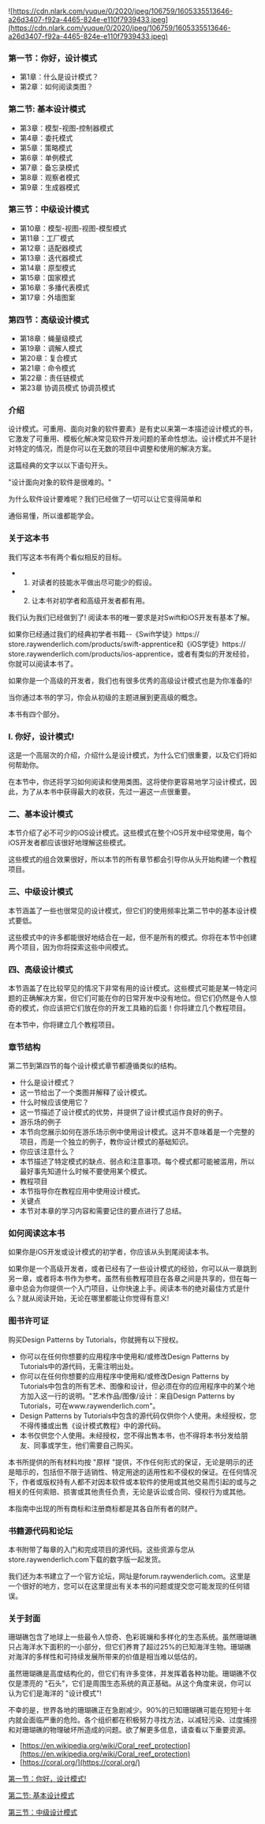 ### 

![https://cdn.nlark.com/yuque/0/2020/jpeg/106759/1605335513646-a26d3407-f92a-4465-824e-e110f7939433.jpeg](https://cdn.nlark.com/yuque/0/2020/jpeg/106759/1605335513646-a26d3407-f92a-4465-824e-e110f7939433.jpeg)

### **第一节：你好，设计模式**

- 第1章：什么是设计模式？
- 第2章：如何阅读类图？

### **第二节: 基本设计模式**

- 第3章：模型-视图-控制器模式
- 第4章：委托模式
- 第5章：策略模式
- 第6章：单例模式
- 第7章：备忘录模式
- 第8章：观察者模式
- 第9章：生成器模式

### **第三节：中级设计模式**

- 第10章：模型-视图-视图-模型模式
- 第11章：工厂模式
- 第12章：适配器模式
- 第13章：迭代器模式
- 第14章：原型模式
- 第15章：国家模式
- 第16章：多播代表模式
- 第17章：外墙图案

### **第四节：高级设计模式**

- 第18章：蝇量级模式
- 第19章：调解人模式
- 第20章：复合模式
- 第21章：命令模式
- 第22章：责任链模式
- 第23章 协调员模式 协调员模式

### **介绍**

设计模式。可重用、面向对象的软件要素》是有史以来第一本描述设计模式的书，它激发了可重用、模板化解决常见软件开发问题的革命性想法。设计模式并不是针对特定的情况，而是你可以在无数的项目中调整和使用的解决方案。

这篇经典的文字以以下语句开头。

"设计面向对象的软件是很难的。"

为什么软件设计要难呢？我们已经做了一切可以让它变得简单和

通俗易懂，所以谁都能学会。

### **关于这本书**

我们写这本书有两个看似相反的目标。

- 1. 对读者的技能水平做出尽可能少的假设。
- 2. 让本书对初学者和高级开发者都有用。

我们认为我们已经做到了! 阅读本书的唯一要求是对Swift和iOS开发有基本了解。

如果你已经通过我们的经典初学者书籍--《Swift学徒》https:// store.raywenderlich.com/products/swift-apprentice和《iOS学徒》https:// store.raywenderlich.com/products/ios-apprentice，或者有类似的开发经验，你就可以阅读本书了。

如果你是一个高级的开发者，我们也有很多优秀的高级设计模式也是为你准备的!

当你通过本书的学习，你会从初级的主题进展到更高级的概念。

本书有四个部分。

### **I. 你好，设计模式!**

这是一个高层次的介绍，介绍什么是设计模式，为什么它们很重要，以及它们将如何帮助你。

在本节中，你还将学习如何阅读和使用类图。这将使你更容易地学习设计模式，因此，为了从本书中获得最大的收获，先过一遍这一点很重要。

### **二、基本设计模式**

本节介绍了必不可少的iOS设计模式。这些模式在整个iOS开发中经常使用，每个iOS开发者都应该很好地理解这些模式。

这些模式的组合效果很好，所以本节的所有章节都会引导你从头开始构建一个教程项目。

### **三、中级设计模式**

本节涵盖了一些也很常见的设计模式，但它们的使用频率比第二节中的基本设计模式要低。

这些模式中的许多都能很好地结合在一起，但不是所有的模式。你将在本节中创建两个项目，因为你将探索这些中间模式。

### **四、高级设计模式**

本节涵盖了在比较罕见的情况下非常有用的设计模式。这些模式可能是某一特定问题的正确解决方案，但它们可能在你的日常开发中没有地位。但它们仍然是令人惊奇的模式，你应该把它们放在你的开发工具箱的后面！你将建立几个教程项目。

在本节中，你将建立几个教程项目。

### **章节结构**

第二节到第四节的每个设计模式章节都遵循类似的结构。

- 什么是设计模式？
- 这一节给出了一个类图并解释了设计模式。
- 什么时候应该使用它？
- 这一节描述了设计模式的优势，并提供了设计模式运作良好的例子。
- 游乐场的例子
- 本节向您展示如何在游乐场示例中使用设计模式。这并不意味着是一个完整的项目，而是一个独立的例子，教你设计模式的基础知识。
- 你应该注意什么？
- 本节描述了特定模式的缺点、弱点和注意事项。每个模式都可能被滥用，所以最好事先知道什么时候不要使用某个模式。
- 教程项目
- 本节指导你在教程应用中使用设计模式。
- 关键点
- 本节对本章的学习内容和需要记住的要点进行了总结。

### **如何阅读这本书**

如果你是iOS开发或设计模式的初学者，你应该从头到尾阅读本书。

如果你是一个高级开发者，或者已经有了一些设计模式的经验，你可以从一章跳到另一章，或者将本书作为参考。虽然有些教程项目在各章之间是共享的，但在每一章中总会为你提供一个入门项目，让你快速上手。阅读本书的绝对最佳方式是什么？就从阅读开始，无论在哪里都能让你觉得有意义!

### **图书许可证**

购买Design Patterns by Tutorials，你就拥有以下授权。

- 你可以在任何你想要的应用程序中使用和/或修改Design Patterns by Tutorials中的源代码，无需注明出处。
- 你可以在任何你想要的应用程序中使用和/或修改Design Patterns by Tutorials中包含的所有艺术、图像和设计，但必须在你的应用程序中的某个地方加入这一行的说明。"艺术作品/图像/设计：来自Design Patterns by Tutorials，可在www.raywenderlich.com"。
- Design Patterns by Tutorials中包含的源代码仅供你个人使用。未经授权，您不得传播或出售《设计模式教程》中的源代码。
- 本书仅供您个人使用。未经授权，您不得出售本书，也不得将本书分发给朋友、同事或学生，他们需要自己购买。

本书所提供的所有材料均按 "原样 "提供，不作任何形式的保证，无论是明示的还是暗示的，包括但不限于适销性、特定用途的适用性和不侵权的保证。在任何情况下，作者或版权持有人都不对因本软件或本软件的使用或其他交易而引起的或与之相关的任何索赔、损害或其他责任负责，无论是诉讼或合同、侵权行为或其他。

本指南中出现的所有商标和注册商标都是其各自所有者的财产。

### **书籍源代码和论坛**

本书附带了每章的入门和完成项目的源代码。这些资源与您从store.raywenderlich.com下载的数字版一起发货。

我们还为本书建立了一个官方论坛，网址是forum.raywenderlich.com。这里是一个很好的地方，您可以在这里提出有关本书的问题或提交您可能发现的任何错误。

### **关于封面**

珊瑚礁包含了地球上一些最令人惊奇、色彩斑斓和多样化的生态系统。虽然珊瑚礁只占海洋水下面积的一小部分，但它们养育了超过25%的已知海洋生物。珊瑚礁对海洋的多样性和可持续发展所带来的价值是相当难以低估的。

虽然珊瑚礁是高度结构化的，但它们有许多变体，并发挥着各种功能。珊瑚礁不仅仅是漂亮的 "石头"，它们是周围生态系统的真正基础。从这个角度来说，你可以认为它们是海洋的 "设计模式"!

不幸的是，世界各地的珊瑚礁正在急剧减少。90%的已知珊瑚礁可能在短短十年内就会面临严重的危险。各个组织都在积极努力寻找方法，以减轻污染、过度捕捞和对珊瑚礁的物理破坏所造成的问题。欲了解更多信息，请查看以下重要资源。

- [https://en.wikipedia.org/wiki/Coral_reef_protection](https://en.wikipedia.org/wiki/Coral_reef_protection)
- [https://coral.org/](https://coral.org/)

[第一节：你好，设计模式!](https://www.notion.so/e02a7047f90b4d2c91ec74b9b8266af8)

[第二节: 基本设计模式](https://www.notion.so/36367dbaab21421185335d342ceb5574)

[第三节：中级设计模式](https://www.notion.so/6fe0d6f4ab064328826b81659eec77df)
